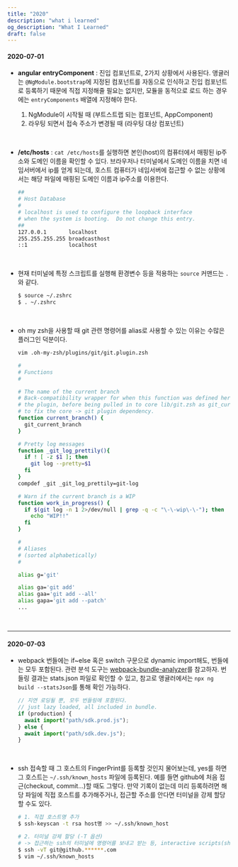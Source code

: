 ```yaml
---
title: "2020"
description: "what i learned"
og_description: "What I Learned"
draft: false
---
```


#### **2020-07-01**

- **angular entryComponent**
  : 진입 컴포넌트로, 2가지 상황에서 사용된다. 앵귤러는 `@NgModule.bootstrap`에 지정된 컴포넌트를 자동으로 인식하고 진입 컴포넌트로 등록하기 때문에 직접 지정해줄 필요는 없지만, 모듈을 동적으로 로드 하는 경우에는 `entryComponents` 배열에 지정해야 한다.

  1. NgModule이 시작될 때 (부트스트랩 되는 컴포넌트, AppComponent)
  2. 라우팅 되면서 접속 주소가 변경될 때 (라우팅 대상 컴포넌트)

<br />

- **/etc/hosts**
  : `cat /etc/hosts`를 실행하면 본인(host)의 컴퓨터에서 매핑된 ip주소와 도메인 이름을 확인할 수 있다. 브라우저나 터미널에서 도메인 이름을 치면 네임서버에서 ip를 얻게 되는데, 호스트 컴퓨터가 네임서버에 접근할 수 없는 상황에서는 해당 파일에 매핑된 도메인 이름과 ip주소를 이용한다.

  ```sh
  ##
  # Host Database
  #
  # localhost is used to configure the loopback interface
  # when the system is booting.  Do not change this entry.
  ##
  127.0.0.1       localhost
  255.255.255.255 broadcasthost
  ::1             localhost
  ```

<br />

- 현재 터미널에 특정 스크립트를 실행해 환경변수 등을 적용하는 `source` 커맨드는 `.`와 같다.

  ```sh
  $ source ~/.zshrc
  $ . ~/.zshrc
  ```

<br />

- oh my zsh을 사용할 때 git 관련 명령어를 alias로 사용할 수 있는 이유는 수많은 플러그인 덕분이다.

  ```sh
  vim .oh-my-zsh/plugins/git/git.plugin.zsh

  #
  # Functions
  #

  # The name of the current branch
  # Back-compatibility wrapper for when this function was defined here in
  # the plugin, before being pulled in to core lib/git.zsh as git_current_branch()
  # to fix the core -> git plugin dependency.
  function current_branch() {
    git_current_branch
  }

  # Pretty log messages
  function _git_log_prettily(){
    if ! [ -z $1 ]; then
      git log --pretty=$1
    fi
  }
  compdef _git _git_log_prettily=git-log

  # Warn if the current branch is a WIP
  function work_in_progress() {
    if $(git log -n 1 2>/dev/null | grep -q -c "\-\-wip\-\-"); then
      echo "WIP!!"
    fi
  }

  #
  # Aliases
  # (sorted alphabetically)
  #

  alias g='git'

  alias ga='git add'
  alias gaa='git add --all'
  alias gapa='git add --patch'
  ...
  ```

<br />
<hr />

#### **2020-07-03**

- webpack 번들에는 if~else 혹은 switch 구문으로 dynamic import해도, 번들에는 모두 포함된다. 관련 분석 도구는 [webpack-bundle-analyzer](https://coryrylan.com/blog/analyzing-bundle-size-with-the-angular-cli-and-webpack)를 참고하자. 번들링 결과는 stats.json 파일로 확인할 수 있고, 참고로 앵귤러에서는 `npx ng build --statsJson`를 통해 확인 가능하다.

  ```js
  // 지연 로딩될 뿐, 모두 번들링에 포함된다.
  // just lazy loaded, all included in bundle.
  if (production) {
    await import("path/sdk.prod.js");
  } else {
    await import("path/sdk.dev.js");
  }
  ```

<br />

- ssh 접속할 때 그 호스트의 FingerPrint를 등록할 것인지 물어보는데, yes를 하면 그 호스트는 `~/.ssh/known_hosts` 파일에 등록된다. 예를 들면 github에 처음 접근(checkout, commit...)할 때도 그렇다. 만약 기록이 없는데 미리 등록하려면 해당 파일에 직접 호스트를 추가해주거나, 접근할 주소를 안다면 터미널을 강제 할당할 수도 있다.

  ```sh
  # 1. 직접 호스트명 추가
  $ ssh-keyscan -t rsa host명 >> ~/.ssh/known_host

  # 2. 터미널 강제 할당 (-T 옵션)
  # -> 접근하는 ssh의 터미널에 명령어를 보내고 받는 등, interactive scripts(shell) 허용
  $ ssh -vT git@github.******.com
  $ vim ~/.ssh/known_hosts
  ```
